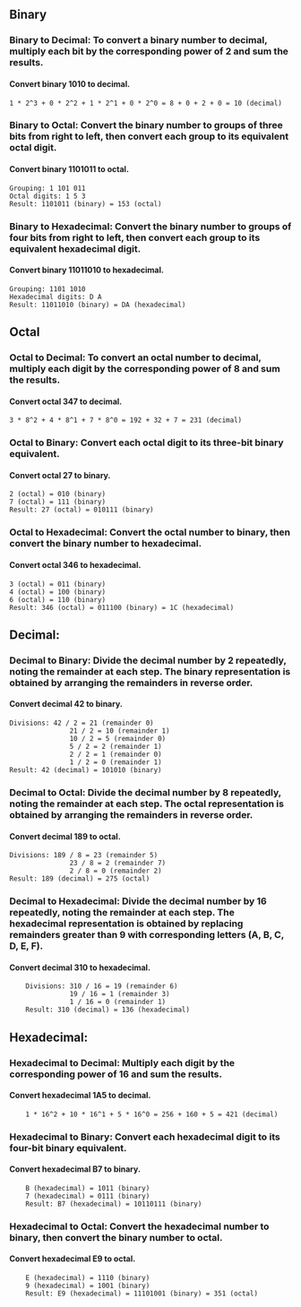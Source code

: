 ## Binary

### Binary to Decimal: To convert a binary number to decimal, multiply each bit by the corresponding power of 2 and sum the results.

#### Convert binary 1010 to decimal.
```
1 * 2^3 + 0 * 2^2 + 1 * 2^1 + 0 * 2^0 = 8 + 0 + 2 + 0 = 10 (decimal)
```


### Binary to Octal: Convert the binary number to groups of three bits from right to left, then convert each group to its equivalent octal digit.

#### Convert binary 1101011 to octal.
```
Grouping: 1 101 011
Octal digits: 1 5 3
Result: 1101011 (binary) = 153 (octal)
```


### Binary to Hexadecimal: Convert the binary number to groups of four bits from right to left, then convert each group to its equivalent hexadecimal digit.

#### Convert binary 11011010 to hexadecimal.
```
Grouping: 1101 1010
Hexadecimal digits: D A
Result: 11011010 (binary) = DA (hexadecimal)
```


## Octal
### Octal to Decimal: To convert an octal number to decimal, multiply each digit by the corresponding power of 8 and sum the results.

#### Convert octal 347 to decimal.
```
3 * 8^2 + 4 * 8^1 + 7 * 8^0 = 192 + 32 + 7 = 231 (decimal)
```


### Octal to Binary: Convert each octal digit to its three-bit binary equivalent.

#### Convert octal 27 to binary.
```
2 (octal) = 010 (binary)
7 (octal) = 111 (binary)
Result: 27 (octal) = 010111 (binary)
```


### Octal to Hexadecimal: Convert the octal number to binary, then convert the binary number to hexadecimal.

#### Convert octal 346 to hexadecimal.
```
3 (octal) = 011 (binary)
4 (octal) = 100 (binary)
6 (octal) = 110 (binary)
Result: 346 (octal) = 011100 (binary) = 1C (hexadecimal)
```

## Decimal:

### Decimal to Binary: Divide the decimal number by 2 repeatedly, noting the remainder at each step. The binary representation is obtained by arranging the remainders in reverse order.

#### Convert decimal 42 to binary.

```
Divisions: 42 / 2 = 21 (remainder 0)
               21 / 2 = 10 (remainder 1)
               10 / 2 = 5 (remainder 0)
               5 / 2 = 2 (remainder 1)
               2 / 2 = 1 (remainder 0)
               1 / 2 = 0 (remainder 1)
Result: 42 (decimal) = 101010 (binary)
```


### Decimal to Octal: Divide the decimal number by 8 repeatedly, noting the remainder at each step. The octal representation is obtained by arranging the remainders in reverse order.

#### Convert decimal 189 to octal.
```
Divisions: 189 / 8 = 23 (remainder 5)
               23 / 8 = 2 (remainder 7)
               2 / 8 = 0 (remainder 2)
Result: 189 (decimal) = 275 (octal)
```


### Decimal to Hexadecimal: Divide the decimal number by 16 repeatedly, noting the remainder at each step. The hexadecimal representation is obtained by replacing remainders greater than 9 with corresponding letters (A, B, C, D, E, F).

#### Convert decimal 310 to hexadecimal.
```
    Divisions: 310 / 16 = 19 (remainder 6)
               19 / 16 = 1 (remainder 3)
               1 / 16 = 0 (remainder 1)
    Result: 310 (decimal) = 136 (hexadecimal)
```


## Hexadecimal:

### Hexadecimal to Decimal: Multiply each digit by the corresponding power of 16 and sum the results.

#### Convert hexadecimal 1A5 to decimal.
```
    1 * 16^2 + 10 * 16^1 + 5 * 16^0 = 256 + 160 + 5 = 421 (decimal)
```


### Hexadecimal to Binary: Convert each hexadecimal digit to its four-bit binary equivalent.

#### Convert hexadecimal B7 to binary.
```
    B (hexadecimal) = 1011 (binary)
    7 (hexadecimal) = 0111 (binary)
    Result: B7 (hexadecimal) = 10110111 (binary)
```


### Hexadecimal to Octal: Convert the hexadecimal number to binary, then convert the binary number to octal.

#### Convert hexadecimal E9 to octal.
```
    E (hexadecimal) = 1110 (binary)
    9 (hexadecimal) = 1001 (binary)
    Result: E9 (hexadecimal) = 11101001 (binary) = 351 (octal)
```

